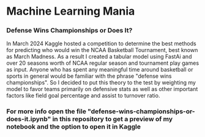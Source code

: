 # Machine Learning Mania
### Defense Wins Championships or Does It? 

In March 2024 Kaggle hosted a competition to determine the best methods for predicting who would win the NCAA Basketball Tournament, best known as March Madness. As a result I created a tabular model using FastAi and over 20 seasons worth of NCAA regular season and tournament play games as input. Anyone who has spent any meaningful time around basketball or sports in general would be familiar with the phrase "defense wins championships". So I decided to put this theory to the test by weighting my model to favor teams primarily on defensive stats as well as other important factors like field goal percentage and assist to turnover ratio. 

### For more info open the file "defense-wins-championships-or-does-it.ipynb" in this repository to get a preview of my notebook and the option to open it in Kaggle
